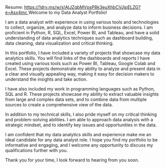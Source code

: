 Resume: [https://1drv.ms/w/s!AtJZgbMVpsP8k3euXhbCVJjpELZG?e=Asx4mc
](url)Welcome to my Data Analyst Portfolio!

I am a data analyst with experience in using various tools and technologies to collect, organize, and analyze data to inform business decisions. I am proficient in Python, R, SQL, Excel, Power BI, and Tableau, and have a solid understanding of data analytics techniques such as dashboard building, data cleaning, data visualization and critical thinking.

In this portfolio, I have included a variety of projects that showcase my data analytics skills. You will find links of the dashboards and reports I have created using various tools such as Power BI, Tableau, Google Colab and Excel. These projects demonstrate my ability to analyze and present data in a clear and visually appealing way, making it easy for decision makers to understand the insights and take action.

I have also included my work in programming languages such as Python, SQL and R. These projects showcase my ability to extract valuable insights from large and complex data sets, and to combine data from multiple sources to create a comprehensive view of the data.

In addition to my technical skills, I also pride myself on my critical thinking and problem-solving abilities. I am able to approach data analysis with a strategic mindset, and to identify key issues and opportunities in the data.

I am confident that my data analytics skills and experience make me an ideal candidate for any data analyst role. I hope you find my portfolio to be informative and engaging, and I welcome any opportunity to discuss my qualifications further with you.

Thank you for your time, I look forward to hearing from you soon.
